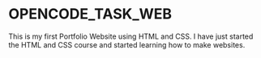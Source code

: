 # OPENCODE_TASK_WEB
This is my first Portfolio Website using HTML and CSS. I have just started the HTML and CSS course and started learning how to make websites.
